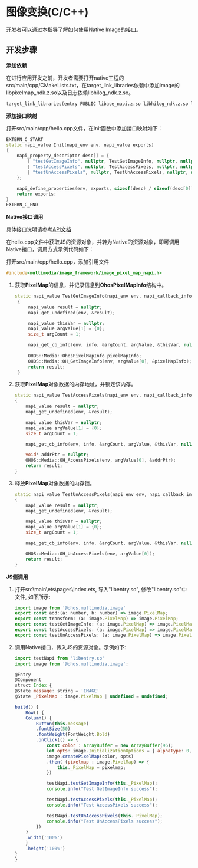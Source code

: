 # 图像变换(C/C++)

开发者可以通过本指导了解如何使用Native Image的接口。

## 开发步骤

**添加依赖**

在进行应用开发之前，开发者需要打开native工程的src/main/cpp/CMakeLists.txt，在target_link_libraries依赖中添加image的libpixelmap_ndk.z.so以及日志依赖libhilog_ndk.z.so。

```txt
target_link_libraries(entry PUBLIC libace_napi.z.so libhilog_ndk.z.so libpixelmap_ndk.z.so)
```

**添加接口映射**

打开src/main/cpp/hello.cpp文件，在Init函数中添加接口映射如下：

```c++
EXTERN_C_START
static napi_value Init(napi_env env, napi_value exports)
{
    napi_property_descriptor desc[] = {
        { "testGetImageInfo", nullptr, TestGetImageInfo, nullptr, nullptr, nullptr, napi_default, nullptr },
        { "testAccessPixels", nullptr, TestAccessPixels, nullptr, nullptr, nullptr, napi_default, nullptr },
        { "testUnAccessPixels", nullptr, TestUnAccessPixels, nullptr, nullptr, nullptr, napi_default, nullptr },
    };

    napi_define_properties(env, exports, sizeof(desc) / sizeof(desc[0]), desc);
    return exports;
}
EXTERN_C_END
```


**Native接口调用**

具体接口说明请参考[API文档](../reference/native-apis/image.md)

在hello.cpp文件中获取JS的资源对象，并转为Native的资源对象，即可调用Native接口，调用方式示例代码如下：

打开src/main/cpp/hello.cpp，添加引用文件
```c++
#include<multimedia/image_framework/image_pixel_map_napi.h>
```
    
1. 获取**PixelMap**的信息，并记录信息到**OhosPixelMapInfo**结构中。
   ```c++
   static napi_value TestGetImageInfo(napi_env env, napi_callback_info info)
    {
        napi_value result = nullptr;
        napi_get_undefined(env, &result);

        napi_value thisVar = nullptr;
        napi_value argValue[1] = {0};
        size_t argCount = 1;

        napi_get_cb_info(env, info, &argCount, argValue, &thisVar, nullptr);
        
        OHOS::Media::OhosPixelMapInfo pixelMapInfo;
        OHOS::Media::OH_GetImageInfo(env, argValue[0], &pixelMapInfo);
        return result;
    }
    ```
2. 获取**PixelMap**对象数据的内存地址，并锁定该内存。
    ```c++
    static napi_value TestAccessPixels(napi_env env, napi_callback_info info)
    {
        napi_value result = nullptr;
        napi_get_undefined(env, &result);

        napi_value thisVar = nullptr;
        napi_value argValue[1] = {0};
        size_t argCount = 1;

        napi_get_cb_info(env, info, &argCount, argValue, &thisVar, nullptr);

        void* addrPtr = nullptr;
        OHOS::Media::OH_AccessPixels(env, argValue[0], &addrPtr);
        return result;
    }
    ```
3. 释放**PixelMap**对象数据的内存锁。
    ```c++
    static napi_value TestUnAccessPixels(napi_env env, napi_callback_info info)
    {
        napi_value result = nullptr;
        napi_get_undefined(env, &result);

        napi_value thisVar = nullptr;
        napi_value argValue[1] = {0};
        size_t argCount = 1;

        napi_get_cb_info(env, info, &argCount, argValue, &thisVar, nullptr);

        OHOS::Media::OH_UnAccessPixels(env, argValue[0]);
        return result;
    }
    ```

**JS侧调用**

1. 打开src\main\ets\pages\index.ets, 导入"libentry.so", 修改"libentry.so"中文件, 如下所示:
    ```js
    import image from '@ohos.multimedia.image'
    export const add:(a: number, b: number) => image.PixelMap;
    export const transform: (a: image.PixelMap) => image.PixelMap;
    export const testGetImageInfo: (a: image.PixelMap) => image.PixelMap;
    export const testAccessPixels: (a: image.PixelMap) => image.PixelMap;
    export const testUnAccessPixels: (a: image.PixelMap) => image.PixelMap;
    ```
    
2. 调用Native接口，传入JS的资源对象。示例如下:

    ```js
    import testNapi from 'libentry.so'
    import image from '@ohos.multimedia.image';

    @Entry
    @Component
    struct Index {
    @State message: string = 'IMAGE'
    @State _PixelMap : image.PixelMap | undefined = undefined;

    build() {
        Row() {
        Column() {
            Button(this.message)
            .fontSize(50)
            .fontWeight(FontWeight.Bold)
            .onClick(() => {
                const color : ArrayBuffer = new ArrayBuffer(96);
                let opts: image.InitializationOptions = { alphaType: 0, editable: true, pixelFormat: 4, scaleMode: 1, size: { height: 4, width: 6 } }
                image.createPixelMap(color, opts)
                .then( (pixelmap : image.PixelMap) => {
                    this._PixelMap = pixelmap;
                })

                testNapi.testGetImageInfo(this._PixelMap);
                console.info("Test GetImageInfo success");

                testNapi.testAccessPixels(this._PixelMap);
                console.info("Test AccessPixels success");

                testNapi.testUnAccessPixels(this._PixelMap);
                console.info("Test UnAccessPixels success");
            })
        }
        .width('100%')
        }
        .height('100%')
    }
    }
    ```